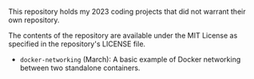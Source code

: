 This repository holds my 2023 coding projects that did not warrant their own repository.

The contents of the repository are available under the MIT License as specified in the repository's LICENSE file.

- `docker-networking` (March): A basic example of Docker networking between two standalone containers.

